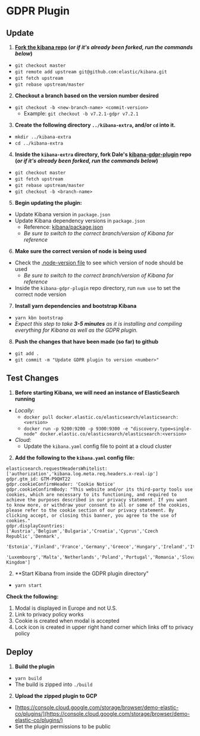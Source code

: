 # GDPR Plugin

## Update

1. **[Fork the kibana repo](https://github.com/elastic/kibana) (*or if it's already been forked, run the commands below*)**
  - `git checkout master`
  - `git remote add upstream git@github.com:elastic/kibana.git`
  - `git fetch upstream`
  - `git rebase upstream/master`
2. **Checkout a branch based on the version number desired**
  - `git checkout -b <new-branch-name> <commit-version>`
    - Example: `git checkout -b v7.2.1-gdpr v7.2.1`
3. **Create the following directory `../kibana-extra`, and/or `cd` into it.**
  - `mkdir ../kibana-extra`
  - `cd ../kibana-extra`
4. **Inside the `kibana-extra` directory, fork Dale's [kibana-gdpr-plugin](https://github.com/gingerwizard/kibana-gdpr-plugin) repo (*or if it's already been forked, run the commands below*)**
  - `git checkout master`
  - `git fetch upstream`
  - `git rebase upstream/master`
  - `git checkout -b <branch-name>`
5. **Begin updating the plugin:**
  - Update Kibana version in `package.json`
  - Update Kibana dependency versions in `package.json`
    - Reference: [kibana/package.json](https://github.com/elastic/kibana/blob/master/package.json)
    - *Be sure to switch to the correct branch/version of Kibana for reference*
6. **Make sure the correct version of node is being used**
  - Check the [.node-version file](https://github.com/elastic/kibana/blob/master/.node-version) to see which version of node should be used
    - *Be sure to switch to the correct branch/version of Kibana for reference*
  - Inside the `kibana-gdpr-plugin` repo directory, run `nvm use` to set the correct node version
7. **Install yarn dependencies and bootstrap Kibana**
  - `yarn kbn bootstrap`
  - *Expect this step to take **3-5 minutes** as it is installing and compiling everything for Kibana as well as the GDPR plugin.*
8. **Push the changes that have been made (so far) to github**
  - `git add .`
  - `git commit -m "Update GDPR plugin to version <number>"`

## Test Changes

1. **Before starting Kibana, we will need an instance of ElasticSearch running**
  - *Locally:*
    - `docker pull docker.elastic.co/elasticsearch/elasticsearch:<version>`
    - `docker run -p 9200:9200 -p 9300:9300 -e "discovery.type=single-node" docker.elastic.co/elasticsearch/elasticsearch:<version>`
  - *Cloud:*
    - Update the `kibana.yaml` config file to point at a cloud cluster
2. **Add the following to the `kibana.yaml` config file:**
```
elasticsearch.requestHeadersWhitelist: ['authorization','kibana.log.meta.req.headers.x-real-ip']
gdpr.gtm_id: GTM-P9QHT22
gdpr.cookieConfirmHeader: 'Cookie Notice'
gdpr.cookieConfirmBody: "This website and/or its third-party tools use cookies, which are necessary to its functioning, and required to achieve the purposes described in our privacy statement. If you want to know more, or withdraw your consent to all or some of the cookies, please refer to the cookie section of our privacy statement. By clicking accept, or closing this banner, you agree to the use of cookies."
gdpr.displayCountries: ['Austria','Belgium','Bulgaria','Croatia','Cyprus','Czech Republic','Denmark',
      'Estonia','Finland','France','Germany','Greece','Hungary','Ireland','Italy','Latvia','Lithuania',
      'Luxembourg','Malta','Netherlands','Poland','Portugal','Romania','Slovakia','Slovenia','Spain','Sweden','United Kingdom']
```
2. **Start Kibana from inside the GDPR plugin directory"
  - `yarn start`

**Check the following:**

1. Modal is displayed in Europe and not U.S.
2. Link to privacy policy works
3. Cookie is created when modal is accepted
4. Lock icon is created in upper right hand corner which links off to privacy policy

## Deploy

1. **Build the plugin**
  - `yarn build`
  - The build is zipped into `./build`

2. **Upload the zipped plugin to GCP**
  - [https://console.cloud.google.com/storage/browser/demo-elastic-co/plugins/](https://console.cloud.google.com/storage/browser/demo-elastic-co/plugins/)
  - Set the plugin permissions to be public